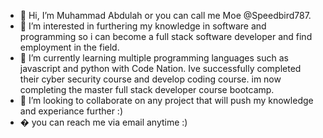 - 👋 Hi, I’m Muhammad Abdulah or you can call me Moe @Speedbird787.
- 👀 I’m interested in furthering my knowledge in software and programming so i can become a full stack software developer and find employment in the field. 
- 🌱 I’m currently learning multiple programming languages such as javascript and python with Code Nation. Ive successfully completed their cyber security course and develop coding course. im now completing the master full stack developer course bootcamp.
- 💞️ I’m looking to collaborate on any project that will push my knowledge and experiance further :)
- � you can reach me via email anytime :)  

<!---
Speedbird787/Speedbird787 is a ✨ special ✨ repository because its `README.md` (this file) appears on your GitHub profile.
You can click the Preview link to take a look at your changes.
--->
